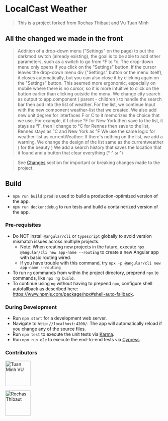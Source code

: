 # LocalCast Weather

> This is a project forked from Rochas Thibaut and Vu Tuan Minh

## All the changed we made in the front
> Addition of a drop-down menu ("Settings" on the page) to put the darkmod switch (already existing), the goal is to be able to add other parameters, such as a switch to go from °F to °c.
> The drop-down menu only opens if you click on the "Settings" button. If the cursor leaves the drop-down menu div ("Settings" button or the menu itself), it closes automatically, but you can also close it by clicking again on the "Settings" button. This seemed more ergonomic, especially on mobile where there is no cursor, so it is more intuitive to click on the button earlier than clicking outside the menu.
> We change city search as output to app.component ( parent - children ) to handle the search bar then add into the list of weather.
> For the list, we continue Input with the new component weather-list that we created.
> We also add new unit degree for interfaces F or C to it memorizes the choice that we use. For example,
  if I chose °F for New York then save to the list, it stays as °F.
  then I change to °C for Rennes then save to the list, Rennes stays as °C and New York as °F
> We use the same logic for weather-list as currentWeather: If there's nothing on the list, we add a warning.
> We change the design of the list same as the currentweather ( for the beauty )
> We add a search history that saves the location that it found and a button that clear everything (* ^ ω ^)

> See [Changes](#changes) section for important or breaking changes made to the project.

## Build

- `npm run build:prod` is used to build a production-optimized version of the app.
- `npm run docker:debug` to run tests and build a containerized version of the app.

### Pre-requisites

- Do NOT install `@angular/cli` or `typescript` globally to avoid version mismatch issues across multiple projects.
  - Note: When creating new projects in the future, execute `npx @angular/cli new app-name --routing` to create a new Angular app with basic routing wired.
  - If you have trouble with this command, try `npx -p @angular/cli new app-name --routing`
- To run `ng` commands from within the project directory, preprend `npx` to commands, like `npx ng build`.
- To continue using `ng` without having to prepend `npx`, configure shell autofallback as described here: https://www.npmjs.com/package/npx#shell-auto-fallback.


### During Development

- Run `npm start` for a development web server.
- Navigate to `http://localhost:4200/`. The app will automatically reload if you change any of the source files.
- Run `npm test` to execute the unit tests via [Karma](https://karma-runner.github.io).
- Run `npm run e2e` to execute the end-to-end tests via [Cypress](https://cypress.io).

### Contributors
[//]: contributor-faces

<a href="https://github.com/vuminh224"><img src="https://avatars.githubusercontent.com/u/114408235?v=4" title="Tuan Minh VU" width="80" height="80"></a>

<a href="https://gitlab2.istic.univ-rennes1.fr/trochas"><img src="https://secure.gravatar.com/avatar/980b9890d56d0a70c7253e3a198111938d79d7b396fd31240a99a9d5c4cd6b96?s=384&d=identicon" title="Rochas Thibaut" width="80" height="80"></a>

